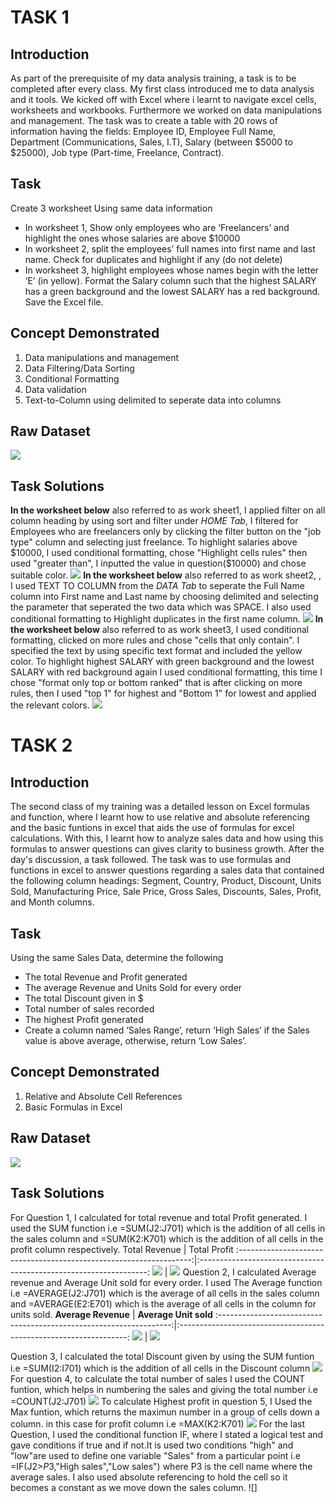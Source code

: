 # TASK 1
## Introduction
As part of the prerequisite of my data analysis training, a task is to be completed after every class. My first class introduced me to data analysis and it tools. We kicked off with Excel where i learnt to navigate excel cells, worksheets and workbooks. Furthermore we worked on data manipulations and management. The task was to create a table with 20 rows of information having the fields: Employee ID, Employee Full Name, Department (Communications, Sales, I.T), Salary (between $5000 to $25000), Job type (Part-time, Freelance, Contract).
## Task
Create 3 worksheet Using same data information
- In worksheet 1, Show only employees who are ‘Freelancers’ and highlight the ones whose salaries are above $10000
- In worksheet 2, split the employees’ full names into first name and last name. Check for duplicates and highlight if any (do not delete)
- In worksheet 3, highlight employees whose names begin with the letter ‘E’ (in yellow). Format the Salary column such that the highest SALARY has a green background and the lowest SALARY has a red background. Save the Excel file.
## Concept Demonstrated
1. Data manipulations and management
2. Data Filtering/Data Sorting
3. Conditional Formatting
4. Data validation
5. Text-to-Column using delimited to seperate data into columns
## Raw Dataset
![](https://github.com/AnietieJohnson/Week1-Excel-task/blob/main/Raw%20data%20for%20task1.png)
## Task Solutions
**In the worksheet below** also referred to as work sheet1, I applied filter on all column heading by using sort and filter under _HOME Tab_, I filtered for Employees who are freelancers only by clicking the filter button on the "job type" column and selecting just freelance. To highlight salaries above $10000, I used conditional formatting, chose "Highlight cells rules" then used "greater than", I inputted the value in question($10000) and chose suitable color.
![](https://github.com/AnietieJohnson/Week1-Excel-task/blob/main/Freelancers%20that%20earn%20above%20%2410%2C000.png)
**In the worksheet below** also referred to as work sheet2, , I used TEXT TO COLUMN from the _DATA Tab_ to seperate the Full Name column into First name and Last name by choosing delimited and selecting the parameter that seperated the two data which was SPACE. I also used conditional formatting to Highlight duplicates in the first name column.
![](https://github.com/AnietieJohnson/Week1-Excel-task/blob/main/Employee%20first%20name%20with%20duplicates.png)
**In the worksheet below** also referred to as work sheet3, I used conditional formatting, clicked on more rules and chose "cells that only contain". I specified the text by using specific text format and included the yellow color. To highlight highest SALARY with green background and the lowest SALARY with red background again I used conditional formatting, this time I chose "format only top or bottom ranked" that is after clicking on more rules, then I used "top 1" for highest and "Bottom 1" for lowest and applied the relevant colors.
![](https://github.com/AnietieJohnson/Week1-Excel-task/blob/main/Employee%20whose%20name%20begin%20with%20e.png)

# TASK 2
## Introduction
The second class of my training was a detailed lesson on Excel formulas and function, where I learnt how to use relative and absolute referencing and the basic funtions in excel that aids the use of formulas for excel calculations. With this, I learnt how to analyze sales data and how using this formulas to answer questions can gives clarity to business growth. After the day's discussion, a task followed. The task was to use formulas and functions in excel to answer questions regarding a sales data that contained the following column headings: Segment, Country, Product, Discount, Units Sold, Manufacturing Price, Sale Price, Gross Sales, Discounts, Sales, Profit, and Month columns.
## Task
Using the same Sales Data, determine the following
- The total Revenue and Profit generated
- The average Revenue and Units Sold for every order
- The total Discount given in $
- Total number of sales recorded
- The highest Profit generated
- Create a column named ‘Sales Range’, return ‘High Sales’ if the Sales value is above average, otherwise, return ‘Low Sales’.
## Concept Demonstrated
1. Relative and Absolute Cell References
2. Basic Formulas in Excel
## Raw Dataset
![](https://github.com/AnietieJohnson/Week1-Excel-task/blob/main/Raw%20data%20for%20Task%202.png)
## Task Solutions
For Question 1, I calculated for total revenue and total Profit generated. I used the SUM function i.e =SUM(J2:J701) which is the addition of all cells in the sales column and =SUM(K2:K701) which is the addition of all cells in the profit column respectively.
Total Revenue                                                       | Total Profit
:------------------------------------------------------------------:|:-----------------------------------------------------------------:
![](https://github.com/AnietieJohnson/Week1-Excel-task/blob/main/Total%20Revenue%20Generated.png) | ![](https://github.com/AnietieJohnson/Week1-Excel-task/blob/main/Total%20profit%20generated.png)
Question 2, I calculated Average revenue and Average Unit sold for every order. I used The Average function i.e  =AVERAGE(J2:J701) which is the average of all cells in the sales column and =AVERAGE(E2:E701) which is the average of all cells in the column for units sold.
**Average Revenue**                                                       | **Average Unit sold**
:------------------------------------------------------------------:|:-----------------------------------------------------------------:
![](https://github.com/AnietieJohnson/Week1-Excel-task/blob/main/Average%20revenue.png) | ![](https://github.com/AnietieJohnson/Week1-Excel-task/blob/main/Average%20Unit%20sold.png)

Question 3, I calculated the total Discount given by using the SUM funtion i.e =SUM(I2:I701) which is the addition of all cells in the Discount column 
![](https://github.com/AnietieJohnson/Week1-Excel-task/blob/main/Total%20discount%20given.png)
For question 4, to calculate the total number of sales I used the COUNT funtion, which helps in numbering the sales and giving the total number i.e =COUNT(J2:J701)
![](https://github.com/AnietieJohnson/Week1-Excel-task/blob/main/Number%20of%20sales%20Generated.png)
To calculate Highest profit in question 5, I Used the Max funtion, which returns the maximun number in a group of cells down a column. in this case for profit column i.e =MAX(K2:K701)
![](https://github.com/AnietieJohnson/Week1-Excel-task/blob/main/Highest%20profit%20generated.png)
For the last Question, I used the conditional function IF, where I stated a logical test and gave conditions if true and if not.It is used two conditions "high" and "low"are used to define one variable "Sales" from a particular point i.e =IF(J2>$P$3,"High sales","Low sales") where P3 is the cell name where the average sales. I also used absolute referencing to hold the cell so it becomes a constant as we move down the sales column.
![]
